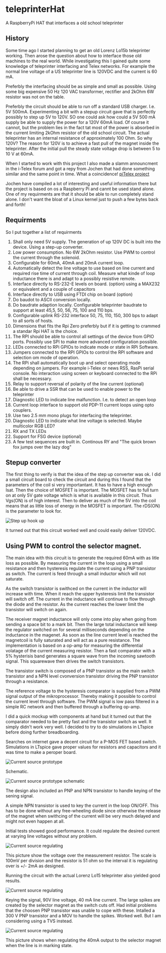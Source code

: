# teleprinterHat
A RaspberryPi HAT that interfaces a old school teleprinter

## History
Some time ago I started planning to get an old Lorenz Lo15b teleprinter working. Then arose the question about how to interface those old machines to the real world. While investigating this I gained quite some knowledge of teleprinter interfacing and Telex networks. For example the normal line voltage of a US teleprinter line is 120VDC and the current is 60 mA.

Preferbly the interfacing should be as simple and small as possible. Using some big expensive 50 Hz 120 VAC transformer, rectifier and 2kOhm 6W resistor was not on the table.

Preferbly the circuit should be able to run off a standard USB charger. I.e. 5V 500mA. Experimenting a bit with a stepup circuit gave that is perfectly possibly to step up 5V to 120V. SO one could ask how could a 5V 500 mA supply be able to supply the power for a 120V 60mA load. Of course it cannot, but the problem lies in the fact tat most of the power is absorbed in the current limiting 2kOhm resistor of the old school circuit. The actual teleprinter has an internal resistance of approximately 100 Ohm. So why 120V? The reason for 120V is to achieve a fast pull of the magnet inside the teleprinter. After the initial pull the steady state voltage drop is between 5 to 10 V at 60mA. 

When I started to work with this project I also made a slamm announcment in the i-Telex forum and got a repy from Jochen that had done something similar and the same point in time. What a coincidence! [piTelex project](https://github.com/fablab-wue/piTelex)

Jochen have compiled a lot of interesting and useful information there but the project is based on os a Raspberry Pi and cannt be used stand alone. One of my requirments are that it should be able to run completely stand alone. I don't want the bloat of a Linux kernel just to push a few bytes back and forth!

## Requirments

So I put together a list of requirments

1. Shall only need 5V supply. The generation of up 120V DC is built into the device. Using a step-up converter.
2. Low power consumption. No 6W 2kOhm resistor. Use PWM to control the current through the solenoid. 
3. Configurable for 60mA, 40mA and 20mA current loop.
4. Automatically detect the line voltage to use based on line current and required rise time of current through coil. Measure what kinde of loop inductance there is and adapt to a possibly resistive remote.
5. Interface directly to RS-232-E levels on board. (option) using a MAX232 or equivalent and a couple of capacitors
6. Interface directly to USB using FTDI chip on board (option)
7. Do baudot to ASCII conversion locally.
8. Do baudrate adaption locally. Configurable teleprinter baudrate to support at least 45,5, 50, 56, 75, 100 and 110 bps.
9. Configurable uplink RS-232 interface 50, 75, 110, 150, 300 bps to adapt to all sorts of hosts.
10. Dimensions that fits the Rpi Zero preferbly but if it is getting to crammed a standar Rpi HAT is the choice.
11. The RPI should be able to control all settings of the device from GPIO ports. Possibly use SPI to make more advanced configuration possible.
13. LEDs connected to RPi GPIOs to indicate mode or state in RPi Software.
14. Jumpers connected to the RPI GPIOs to control the RPI software and selection om mode of operation.
15. The RPi shall automatically boot up and select operating mode depending on jumpers. For example i-Telex or news RSS, RasPi serial console. No interaction using screen or keyboard connected to the RPi shall be necessary.
16. Relay to support reversal of polarity of the line current (optional)
17. Be able to drive a SSR that can be used to enable power to the teleprinter
18. Diagnostic LED to indicate line malfunction. I.e. to detect an open loop 
19. Current loop interface to support old PDP-11 current loops using opto couplers.
20. Use two 2.5 mm mono plugs for interfacing the teleprinter.
21. Diagnostic LED to indicate what line voltage is selected. Maybe multicolor RGB LED?
22. RX and TX LEDs
23. Support for FSG device (optional)
24. A few test sequences are built in. Continous RY and "The quick brown fox jumps over the lazy dog"

## Stepup converter

The first thing to verify is that the idea of the step up converter was ok. I did a small circuit board to check the circuit and during this I found that the parameters of the coil si very importantant. It has to have a high enough Isat. Then the choice of MOSFET is important. The MOSFET has to full turn on at only 5V gate voltage which is what is available in this circuit. Thus Vgs(ON) is of high interest. Then to deliver as much of the 5V into the coil means that as little loss of energy in the MOSFET is important. The rDS(ON) is the parameter to look for. 

![Step up hook up](https://i.imgur.com/SqzuRBvm.jpg)

It turned out that this circuit worked well and could easily deliver 120VDC.

## Using PWM to control the selector magnet.

The main idea with this circuit is to generate the required 60mA with as litle loss as possible. By measuring the current in the loop using a small resistance and then hysteresis regulate the current using a PNP transistor as switch. The current is feed through a small inductor which will not saturate. 

As the switch transistor is swithced on the current in the inductor will increase with time. When it reach the upper hysteresis limit the transistor will switch off. The current in the inductance will continue to flow through the diode and the resistor. As the current reaches the lower limit the transistor will switch on again. 

The receiver magnet inductance will only come into play when going from sending a space bit to a mark bit. Then the large total inductance will keep the regulator switched on for several milliseconds depending on the inductance in the magenet. As soon as the line current level is reached the magnetcoil is fully saturated and will act as a pure resistance. The implementation is based on a op-amp for measuring the differential volatage of the current measuring resistor. Then a fast comparator with a 5% hysterisis band generates a square wave from the incoming sawtooth signal. This squarewave then drives the switch transistors. 

The transistor switch is composed of a PNP transistor as the main switch transistor and a NPN level cvonversion transistor driving the PNP transistor through a resistance.

The reference voltage to the hysteresis comparator is supplied from a PWM signal output of the mikroprocessor. Thereby making it possible to control the current level through software. The PWM signal is low pass filtered in a simple RC network and then buffered through a buffering op-amp.

I did a quick mockup with components at hand but it turned out that the comparator needed to be pretty fast and the transistor switch as well. It simply didn't work very well. I decided to try to do simulations in LTspice before doing further breadboarding. 

Searches on internet gave a decent circuit for a P-MOS FET based switch. Simulations in LTspice gave proper values for resistors and capacitors and it was time to make a peroper board.

![Current source prototype](https://i.imgur.com/m5oTShe.jpg)

Schematic.

![Current source prototype schematic](https://i.imgur.com/kEjGToI.png)

The design also included an PNP and NPN transistor to handle keying of the sening signal.

A simple NPN transistor is used to key the current in the loop ON/OFF. This has to be done without any free-wheeling diode since otherwise the release of the magnet when swithcing of the current will be very much delayed and might not even happen at all. 

Initial tests showed good performance. It could regulate the desired current at varying line voltages without any problem.

![Current source regulating](https://i.imgur.com/07wgvVe.jpg)

This picture show the voltage over the measurement resistor. The scale is 100mV per division and the resistor is 51 ohm so the interval it is regulating over is +/- 2mA as designed.

Running the circuit with the actual Lorenz Lo15 teleprinter also yielded good results.

![Current source regulating](https://i.imgur.com/mdcDE5u.jpg)

Keying the signal, 90V line voltage, 40 mA line current. The large spikes are created by the selector magnet as the switch cuts off. Had initial problems that the choosen PNP transistor was unable to cope with these. Intalled a 300 V PNP transistor and a MOV to handle the spikes. Worked well. But I am considering using a TVS instead.

![Current source regulating](https://i.imgur.com/1IbDv2K.jpg)

This picture shows when regulating the 40mA output to the selector magnet when the line is in marking state.



